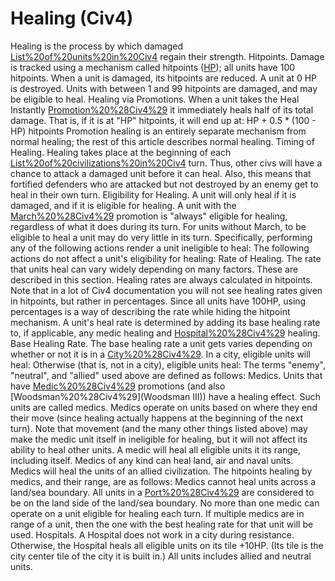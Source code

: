 # Healing (Civ4)

Healing is the process by which damaged [List%20of%20units%20in%20Civ4](units) regain their strength. 
Hitpoints.
Damage is tracked using a mechanism called hitpoints ([HP](HP)); all units have 100 hitpoints. When a unit is damaged, its hitpoints are reduced. A unit at 0 HP is destroyed. Units with between 1 and 99 hitpoints are damaged, and may be eligible to heal.
Healing via Promotions.
When a unit takes the Heal Instantly [Promotion%20%28Civ4%29](promotion) it immediately heals half of its total damage. That is, if it is at "HP" hitpoints, it will end up at:
 HP + 0.5 * (100 - HP) hitpoints
Promotion healing is an entirely separate mechanism from normal healing; the rest of this article describes normal healing.
Timing of Healing.
Healing takes place at the beginning of each [List%20of%20civilizations%20in%20Civ4](civilization's) turn. Thus, other civs will have a chance to attack a damaged unit before it can heal. Also, this means that fortified defenders who are attacked but not destroyed by an enemy get to heal in their own turn.
Eligibility for Healing.
A unit will only heal if it is damaged, and if it is eligible for healing. A unit with the [March%20%28Civ4%29](March) promotion is "always" eligible for healing, regardless of what it does during its turn.
For units without March, to be eligible to heal a unit may do very little in its turn. Specifically, performing any of the following actions render a unit ineligible to heal:
The following actions do not affect a unit's eligibility for healing:
Rate of Healing.
The rate that units heal can vary widely depending on many factors. These are described in this section. Healing rates are always calculated in hitpoints. Note that in a lot of Civ4 documentation you will not see healing rates given in hitpoints, but rather in percentages. Since all units have 100HP, using percentages is a way of describing the rate while hiding the hitpoint mechanism. 
A unit's heal rate is determined by adding its base healing rate to, if applicable, any medic healing and [Hospital%20%28Civ4%29](Hospital) healing. 
Base Healing Rate.
The base healing rate a unit gets varies depending on whether or not it is in a [City%20%28Civ4%29](city). In a city, eligible units will heal:
Otherwise (that is, not in a city), eligible units heal:
The terms "enemy", "neutral", and "allied" used above are defined as follows:
Medics.
Units that have [Medic%20%28Civ4%29](Medic) promotions (and also [Woodsman%20%28Civ4%29](Woodsman III)) have a healing effect. Such units are called medics. Medics operate on units based on where they end their move (since healing actually happens at the beginning of the next turn). Note that movement (and the many other things listed above) may make the medic unit itself in ineligible for healing, but it will not affect its ability to heal other units. A medic will heal all eligible units it its range, including itself. Medics of any kind can heal land, air and naval units. Medics will heal the units of an allied civilization.
The hitpoints healing by medics, and their range, are as follows:
Medics cannot heal units across a land/sea boundary. All units in a [Port%20%28Civ4%29](port) are considered to be on the land side of the land/sea boundary.
No more than one medic can operate on a unit eligible for healing each turn. If multiple medics are in range of a unit, then the one with the best healing rate for that unit will be used.
Hospitals.
A Hospital does not work in a city during resistance. Otherwise, the Hospital heals all eligible units on its tile +10HP. (Its tile is the city center tile of the city it is built in.) All units includes allied and neutral units. 
